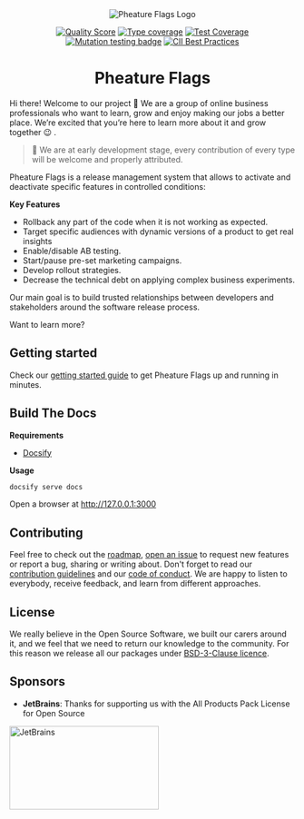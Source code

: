 <div style="text-align: center">
<img alt="Pheature Flags Logo" src="https://github.com/pheature-flags/pheature-flags/docs/assets/logo-trans.png"/>

[![Quality Score][ico-code-quality]][link-code-quality]
[![Type coverage][ico-psalm]][link-psalm]
[![Test Coverage][ico-coverage]][link-coverage]
[![Mutation testing badge][ico-mutant]][link-mutant]
[![CII Best Practices][ico-best-practices]][link-best-practices]

<h1>Pheature Flags</h1>
</div>

Hi there! Welcome to our project 👋 We are a group of online business professionals who want to learn, grow and enjoy
making our jobs a better place. We’re excited that you’re here to learn more about it and grow together 😉 .

> 🚧 We are at early development stage, every contribution of every type will be welcome and properly attributed.

Pheature Flags is a release management system that allows to activate and deactivate specific features in controlled conditions:

**Key Features**

* Rollback any part of the code when it is not working as expected.
* Target specific audiences with dynamic versions of a product to get real insights
* Enable/disable AB testing.
* Start/pause pre-set marketing campaigns.
* Develop rollout strategies.
* Decrease the technical debt on applying complex business experiments.

Our main goal is to build trusted relationships between developers and stakeholders around the software release process.

Want to learn more?

## Getting started

Check our [getting started guide](https://pheatureflags.io/#/getting-started/) to get Pheature Flags up and running in minutes.

## Build The Docs

**Requirements**

* [Docsify](https://docsify.js.org/#/quickstart)

**Usage**

```bash
docsify serve docs
```

Open a browser at http://127.0.0.1:3000

## Contributing

Feel free to check out the [roadmap](https://github.com/pheature-flags/pheature-flags/issues/40), [open an issue](https://github.com/pheature-flags/pheature-flags/issues/new/choose) to request new features or report a bug, sharing or writing about. Don't forget to read
our [contribution guidelines](/CONTRIBUTING) and our [code of conduct](/CODE_OF_CONDUCT). We are happy to listen to everybody,
receive feedback, and learn from different approaches.

## License

We really believe in the Open Source Software, we built our carers around it, and we feel that we need to return our
knowledge to the community. For this reason we release all our packages under [BSD-3-Clause licence](/LICENSE.md). 

## Sponsors

* **JetBrains**: Thanks for supporting us with the All Products Pack License for Open Source

<a href="https://jb.gg/OpenSource" target="_blank">
    <img alt="JetBrains" width="200" src="https://antidotfw.io/images/jetbrains-variant-4.png" style="width:263px !important;height:147px !important"/>
</a>

[ico-code-quality]: https://img.shields.io/scrutinizer/g/pheature-flags/pheature-flags.svg?style=flat-square
[link-code-quality]: https://scrutinizer-ci.com/g/pheature-flags/pheature-flags/badges/coverage.png?b=1.0.x
[ico-coverage]: https://codecov.io/gh/pheature-flags/pheature-flags/branch/1.0.x/graph/badge.svg?token=DTQIQUZ106
[link-coverage]: https://codecov.io/gh/pheature-flags/pheature-flags
[ico-psalm]: https://shepherd.dev/github/pheature-flags/pheature-flags/coverage.svg
[link-psalm]: https://shepherd.dev/github/pheature-flags/pheature-flags
[ico-mutant]: https://img.shields.io/endpoint?style=flat&url=https%3A%2F%2Fbadge-api.stryker-mutator.io%2Fgithub.com%2Fpheature-flags%2Fpheature-flags%2F1.0.x
[link-mutant]: https://dashboard.stryker-mutator.io/reports/github.com/pheature-flags/pheature-flags/1.0.x
[ico-best-practices]: https://bestpractices.coreinfrastructure.org/projects/5303/badge
[link-best-practices]: https://bestpractices.coreinfrastructure.org/projects/5303
